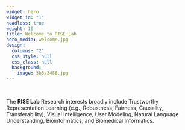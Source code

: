 ```yaml
---
widget: hero
widget_id: "1"
headless: true
weight: 10
title: Welcome to RISE Lab
hero_media: welcome.jpg
design:
  columns: "2"
  css_style: null
  css_class: null
  background:
    image: 3b5a3488.jpg
---
```

<br>

The **RISE Lab** Research interests broadly include Trustworthy Representation Learning (e.g., Robustness, Fairness, Causality, Transferability), Visual Intelligence, User Modeling, Natural Language Understanding, Bioinformatics, and Biomedical Informatics.

<!-- The **Wowchemy Research Group** has been a center of excellence for Artificial Intelligence research, teaching, and practice since its founding in 2016. -->
